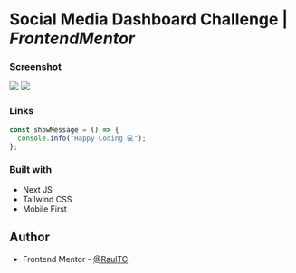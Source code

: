 # Social Media Dashboard Challenge | _FrontendMentor_

### Screenshot

![](./src/assets/screenDashboard.png)
![](./src/assets/mobileDashboard.png)

### Links


```js
const showMessage = () => {
  console.info("Happy Coding 💻");
};
```

### Built with

- Next JS
- Tailwind CSS
- Mobile First

## Author

- Frontend Mentor - [@RaulTC](https://www.frontendmentor.io/profile/Raul-TC)
